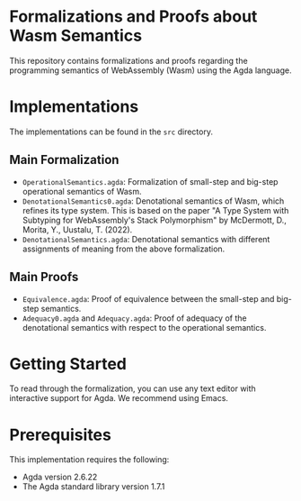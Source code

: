 # Formalizations and Proofs about Wasm Semantics

This repository contains formalizations and proofs regarding the programming semantics of WebAssembly (Wasm) using the Agda language.

# Implementations

The implementations can be found in the `src` directory.
## Main Formalization

- `OperationalSemantics.agda`: Formalization of small-step and big-step operational semantics of Wasm.
- `DenotationalSemantics0.agda`: Denotational semantics of Wasm, which refines its type system. This is based on the paper "A Type System with Subtyping for WebAssembly's Stack Polymorphism" by McDermott, D., Morita, Y., Uustalu, T. (2022).
- `DenotationalSemantics.agda`: Denotational semantics with different assignments of meaning from the above formalization.

## Main Proofs

- `Equivalence.agda`: Proof of equivalence between the small-step and big-step semantics.
- `Adequacy0.agda` and `Adequacy.agda`: Proof of adequacy of the denotational semantics with respect to the operational semantics.

# Getting Started

To read through the formalization, you can use any text editor with interactive support for Agda. We recommend using Emacs.

# Prerequisites

This implementation requires the following:

- Agda version 2.6.22
- The Agda standard library version 1.7.1